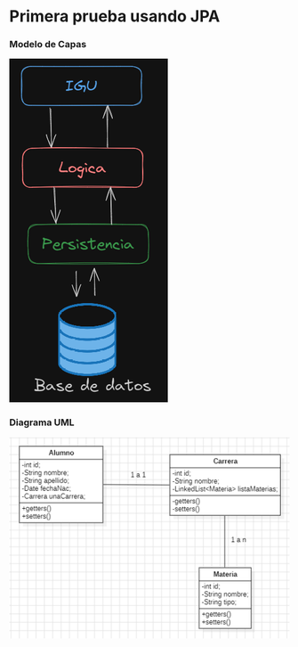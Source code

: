 # Primera prueba usando JPA
### Modelo de Capas
 ![](img/modeloDeCapas.png)
### Diagrama UML
 ![](img/diagrama.png)
